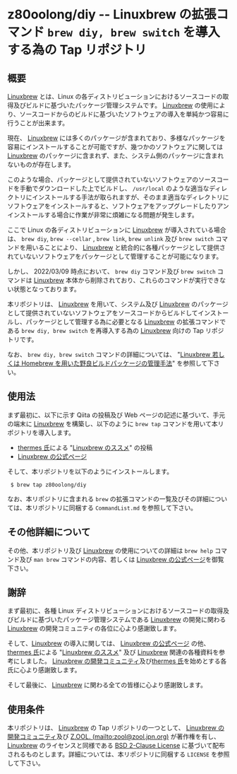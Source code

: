 # z80oolong/diy -- Linuxbrew の拡張コマンド ```brew diy, brew switch``` を導入する為の Tap リポジトリ

## 概要

[Linuxbrew][BREW] とは、Linux の各ディストリビューションにおけるソースコードの取得及びビルドに基づいたパッケージ管理システムです。 [Linuxbrew][BREW] の使用により、ソースコードからのビルドに基づいたソフトウェアの導入を単純かつ容易に行うことが出来ます。

現在、 [Linuxbrew][BREW] には多くのパッケージが含まれており、多様なパッケージを容易にインストールすることが可能ですが、幾つかのソフトウェアに関しては [Linuxbrew][BREW] のパッケージに含まれず、また、システム側のパッケージに含まれないものが存在します。

このような場合、パッケージとして提供されていないソフトウェアのソースコードを手動でダウンロードした上でビルドし、 ```/usr/local``` のような適当なディレクトリにインストールする手法が取られますが、そのまま適当なディレクトリにソフトウェアをインストールすると、ソフトウェアをアップグレードしたりアンインストールする場合に作業が非常に煩雑になる問題が発生します。

ここで Linux の各ディストリビューションに [Linuxbrew][BREW] が導入されている場合は、 ```brew diy```, ```brew --cellar``` , ```brew link```, ```brew unlink``` 及び ```brew switch``` コマンドを用いることにより、 [Linuxbrew][BREW] と統合的に各種パッケージとして提供されていないソフトウェアをパッケージとして管理することが可能になります。

しかし、 2022/03/09 時点において、 ```brew diy``` コマンド及び ```brew switch``` コマンドは [Linuxbrew][BREW] 本体から削除されており、これらのコマンドが実行できない状態となっております。

本リポジトリは、 [Linuxbrew][BREW] を用いて、システム及び [Linuxbrew][BREW] のパッケージとして提供されていないソフトウェアをソースコードからビルドしてインストールし、パッケージとして管理する為に必要となる [Linuxbrew][BREW] の拡張コマンドである ```brew diy, brew switch``` を再導入する為の [Linuxbrew][BREW] 向けの Tap リポジトリです。

なお、 ```brew diy, brew switch``` コマンドの詳細については、 "[Linuxbrew 若しくは Homebrew を用いた野良ビルドパッケージの管理手法][QIIT]" を参照して下さい。

## 使用法

まず最初に、以下に示す Qiita の投稿及び Web ページの記述に基づいて、手元の端末に [Linuxbrew][BREW] を構築し、以下のように  ```brew tap``` コマンドを用いて本リポジトリを導入します。

- [thermes 氏][THER]による "[Linuxbrew のススメ][THBR]" の投稿
- [Linuxbrew の公式ページ][BREW]

そして、本リポジトリを以下のようにインストールします。

```
 $ brew tap z80oolong/diy
```

なお、本リポジトリに含まれる ```brew``` の拡張コマンドの一覧及びその詳細については、本リポジトリに同梱する ```CommandList.md``` を参照して下さい。

## その他詳細について

その他、本リポジトリ及び [Linuxbrew][BREW] の使用についての詳細は ```brew help``` コマンド及び  ```man brew``` コマンドの内容、若しくは [Linuxbrew の公式ページ][BREW]を御覧下さい。


## 謝辞

まず最初に、各種 Linux ディストリビューションにおけるソースコードの取得及びビルドに基づいたパッケージ管理システムである [Linuxbrew][BREW] の開発に関わる [Linuxbrew][BREW] の開発コミュニティの各位に心より感謝致します。

そして、[Linuxbrew][BREW] の導入に関しては、 [Linuxbrew の公式ページ][BREW] の他、 [thermes 氏][THER]による "[Linuxbrew のススメ][THBR]" 及び [Linuxbrew][BREW] 関連の各種資料を参考にしました。 [Linuxbrew の開発コミュニティ][BREW]及び[thermes 氏][THER]を始めとする各氏に心より感謝致します。

そして最後に、 [Linuxbrew][BREW] に関わる全ての皆様に心より感謝致します。

## 使用条件

本リポジトリは、 [Linuxbrew][BREW] の Tap リポジトリの一つとして、 [Linuxbrew の開発コミュニティ][BREW]及び [Z.OOL. (mailto:zool@zool.jpn.org)][ZOOL] が著作権を有し、[Linuxbrew][BREW] のライセンスと同様である [BSD 2-Clause License][BSD2] に基づいて配布されるものとします。詳細については、本リポジトリに同梱する ```LICENSE``` を参照して下さい。

<!-- 外部リンク一覧 -->

[BREW]:https://linuxbrew.sh/
[QIIT]:https://qiita.com/z80oolong/items/dd3b8e5024c36df9b35b
[THER]:https://qiita.com/thermes
[THBR]:https://qiita.com/thermes/items/926b478ff6e3758ecfea
[BSD2]:https://opensource.org/licenses/BSD-2-Clause
[ZOOL]:http://zool.jpn.org/
